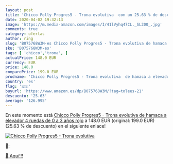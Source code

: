 ```yaml
---
layout: post
title: 'Chicco Polly Progres5 - Trona evolutiva  con un 25.63 % de descuento'
date: 2020-04-02 19:32:13
image: 'https://m.media-amazon.com/images/I/41lVyhq47CL._SL200_.jpg'
comments: true
category: ofertas
author: ring
slug: 'B075768W3M-es Chicco Polly Progres5 - Trona evolutiva de hamaca a...'
sku: 'B075768W3M-es'
tags: [ 'chicco','trona', ]
actualPrice: 148.0 EUR
currency: EUR
price: 148.0
comparePrice: 199.0 EUR
prodname: 'Chicco Polly Progres5 - Trona evolutiva  de hamaca a elevador  4 ruedas  de 0 a 3 años  rojo'
country: 'es'
flag: '🇪🇸'
buyurl: 'https://www.amazon.es/dp/B075768W3M/?tag=tolees-21'
descuento: '25.63'
average: '126.995'
---
```


En este momento está [Chicco Polly Progres5 - Trona evolutiva  de hamaca a elevador  4 ruedas  de 0 a 3 años  rojo](https://www.amazon.es/dp/B075768W3M/?tag=tolees-21) a 148.0 EUR (original: 199.0 EUR) (25.63 %  de descuento) en el siguiente enlace!

[![Chicco Polly Progres5 - Trona evolutiva ](https://m.media-amazon.com/images/I/41lVyhq47CL._SL200_.jpg)](https://www.amazon.es/dp/B075768W3M/?tag=tolees-21)

🔎:


[🛒 Aquí!!!](https://www.amazon.es/dp/B075768W3M/?tag=tolees-21)
